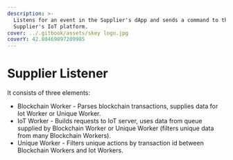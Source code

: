 ```yaml
---
description: >-
  Listens for an event in the Supplier's dApp and sends a command to the
  Supplier's IoT platform.
cover: ../.gitbook/assets/skey logo.jpg
coverY: 42.80469897209985
---
```


# Supplier Listener

It consists of three elements:

* Blockchain Worker - Parses blockchain transactions, supplies data for Iot Worker or Unique Worker.
* IoT Worker - Builds requests to IoT server, uses data from queue supplied by Blockchain Worker or Unique Worker (filters unique data from many Blockchain Workers).
* Unique Worker - Filters unique actions by transaction id between Blockchain Workers and Iot Workers.
